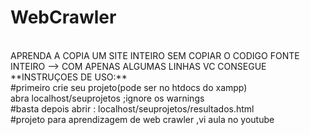 # WebCrawler
<br>
APRENDA A COPIA UM SITE INTEIRO SEM COPIAR O CODIGO FONTE INTEIRO --> COM APENAS ALGUMAS LINHAS VC CONSEGUE
<br>
**INSTRUÇOES DE USO:**
<br>
#primeiro crie seu projeto(pode ser no htdocs do xampp)
<br>
abra localhost/seuprojetos  ;ignore os warnings
<br>
#basta depois abrir : localhost/seuprojetos/resultados.html
<br>
#projeto para aprendizagem de web crawler ,vi aula no youtube
